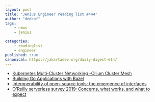 ```yaml
---
layout: post
title: "Jenius Engineer reading list #444"
author: "dedenf"
tags:
    - news
    - jenius

categories:
    - readinglist
    - engineer
published: true
canonical: https://jakartadev.org/daily-digest-614/
---
```


- [Kubernetes Multi-Cluster Networking -Cilium Cluster Mesh](https://itnext.io/kubernetes-multi-cluster-networking-cilium-cluster-mesh-bca0f5367d84)
- [Building Go Applications with Bazel](https://brendanjryan.com/2018/05/12/building-go-applications-with-bazel.html)
- [Interoperability of open-source tools: the emergence of interfaces](https://medium.com/@kgamanji/interoperability-of-open-source-tools-the-emergence-of-interfaces-f3b7a90891e4)
- [O’Reilly serverless survey 2019: Concerns, what works, and what to expect](https://www.oreilly.com/radar/oreilly-serverless-survey-2019-concerns-what-works-and-what-to-expect/)
